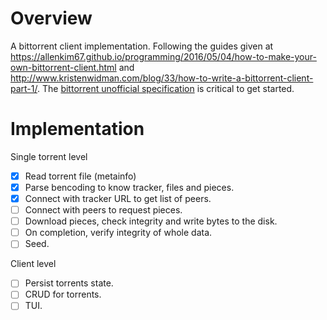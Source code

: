 # Overview
A bittorrent client implementation. Following the guides given at https://allenkim67.github.io/programming/2016/05/04/how-to-make-your-own-bittorrent-client.html and http://www.kristenwidman.com/blog/33/how-to-write-a-bittorrent-client-part-1/. The [bittorrent unofficial specification](https://wiki.theory.org/BitTorrentSpecification#Identification) is critical to get started.

# Implementation
Single torrent level
- [x] Read torrent file (metainfo)
- [x] Parse bencoding to know tracker, files and pieces.
- [x] Connect with tracker URL to get list of peers.
- [ ] Connect with peers to request pieces.
- [ ] Download pieces, check integrity and write bytes to the disk.
- [ ] On completion, verify integrity of whole data.
- [ ] Seed.

Client level
- [ ] Persist torrents state.
- [ ] CRUD for torrents.
- [ ] TUI.
